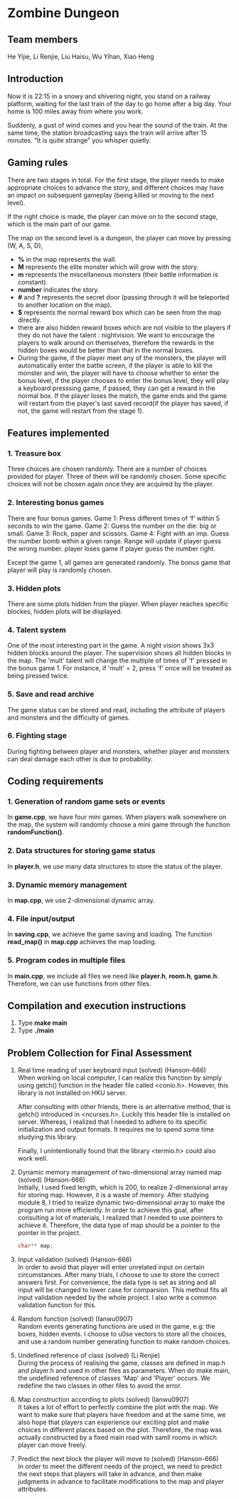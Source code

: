 # Zombine Dungeon

## Team members


He Yijie, Li Renjie, Liu Haisu, Wu Yihan, Xiao Heng

## Introduction


Now it is 22:15 in a snowy and shivering night, you stand on a railway platform, waiting for the last train of the day to go home after a big day. Your home is 100 miles away from where you work.

Suddenly, a gust of wind comes and you hear the sound of the train. At the same time, the station broadcasting says the train will arrive after 15 minutes. “It is quite strange” you whisper quietly.

## Gaming rules


There are two stages in total. For the first stage, the player needs to make appropriate choices to advance the story, and different choices may have an impact on subsequent gameplay (being killed or moving to the next level). 

If the right choice is made, the player can move on to the second stage, which is the main part of our game.

The map on the second level is a dungeon, the player can move by pressing (W, A, S, D), 
+ **%** in the map represents the wall.
+ **M** represents the elite monster which will grow with the story.
+ **m** represents the miscellaneous monsters (their battle information is constant).
+ **number** indicates the story.
+ **#** and **?** represents the secret door (passing through it will be teleported to another location on the map). 
+ **$** represents the normal reward box which can be seen from the map directly.
+ there are also hidden reward boxes which are not visible to the players if they do not have the talent : nightvision. We want to encourage the players to walk around on themselves, therefore the rewards in the hidden boxes would be better than that in the normal boxes.
+ During the game, if the player meet any of the monsters, the player will automatically enter the battle screen, if the player is able to kill the monster and win, the player will have to choose whether to enter the bonus level, if the player chooses to enter the bonus level, they will play a keyboard presssing game, if passed, they can get a reward in the normal box. If the player loses the match, the game ends and the game will restart from the player's last saved record(if the player has saved, if not, the game will restart from the stage 1).

## Features implemented
### 1. Treasure box
Three choices are chosen randomly. There are a number of choices provided for player. Three of them will be randomly chosen. Some specific choices will not be chosen again once they are acquired by the player. 

### 2. Interesting bonus games
There are four bonus games. Game 1: Press different times of ‘f’ within 5 seconds to win the game. Game 2: Guess the number on the die: big or small. Game 3: Rock, paper and scissors. Game 4: Fight with an imp. Guess the number bomb within a given range. Range will update if player guess the wrong number. player loses game if player guess the number right.

Except the game 1, all games are generated randomly. The bonus game that player will play is randomly chosen. 

### 3. Hidden plots
There are some plots hidden from the player. When player reaches specific blockes, hidden plots will be displayed. 

### 4. Talent system
One of the most interesting part in the game. A night vision shows 3x3 hidden blocks around the player. The supervision shows all hidden blocks in the map. The 'mult' talent will change the multiple of times of 'f' pressed in the bonus game 1. For instance, if 'mult' = 2, press 'f' once will be treated as being pressed twice. 

### 5. Save and read archive
The game status can be stored and read, including the attribute of players and monsters and the difficulty of games. 

### 6. Fighting stage
During fighting between player and monsters, whether player and monsters can deal damage each other is due to probability. 

## Coding requirements

### 1. Generation of random game sets or events

In **game.cpp**, we have four mini games. When players walk somewhere on the map, the system will randomly choose a mini game through the function **randomFunction()**.

### 2. Data structures for storing game status

In **player.h**, we use many data structures to store the status of the player.

### 3. Dynamic memory management

In **map.cpp**, we use 2-dimensional dynamic array.

### 4. File input/output

In **saving.cpp**, we achieve the game saving and loading. 
The function **read_map()** in **map.cpp** achieves the map loading.

### 5. Program codes in multiple files

In **main.cpp**, we include all files we need like **player.h**, **room.h**, **game.h**. Therefore, we can use functions from other files.

## Compilation and execution instructions


1. Type **make main**
2. Type **./main**

## Problem Collection for Final Assessment

1. Real time reading of user keyboard input (solved) (Hanson-666)  
    When working on local computer, I can realize this function by simply using getch() function in the header file called <conio.h>. However, this library is not installed on HKU server. 

    After consulting with other friends, there is an alternative method, that is getch() introduced in <ncurses.h>. Luckily this header file is installed on server. Whereas, I realized that I needed to adhere to its specific initialization and output formats. It requires me to spend some time studying this library.

    Finally, I unintentionally found that the library <termio.h> could also work well.


2. Dynamic memory management of two-dimensional array named map (solved) (Hanson-666)  
    Initially, I used fixed length, which is 200, to realize 2-dimensional array for storing map. However, it is a waste of memory. After studying module 8, I tried to realize dynamic two-dimensional array to make the program run more efficiently. In order to achieve this goal, after consulting a lot of materials, I realized that I needed to use pointers to achieve it. Therefore, the data type of map should be a pointer to the pointer in the project.
    ```C++
    char** map;
    ```

3. Input validation (solved) (Hanson-666)  
    In order to avoid that player will enter unrelated input on certain circumstances. After many trials, I choose to use <vector> to store the correct answers first. For convenience, the data type is set as string and all input will be changed to lower case for comparsion. This method fits all input validation needed by the whole project. I also write a common validation function for this.

4. Random function (solved) (Ianwu0907)  
    Random events generating functions are used in the game, e.g: the boxes, hidden events. I choose to u0se vectors to store all the choices, and use a random number generating function to make random choices. 

5. Undefined reference of class (solved) (Li Renjie)  
    During the process of realising the game, classes are defined in map.h and player.h and used in other files as parameters. When do make main, the undefined reference of classes 'Map' and 'Player' occurs. We redefine the two classes in other files to avoid the error. 

6. Map construction according to plots (solved) (Ianwu0907)  
    It takes a lot of effort to perfectly combine the plot with the map. We want to make sure that players have freedom and at the same time, we also hope that players can experience our exciting plot and make choices in different places based on the plot. Therefore, the map was actually constructed by a fixed main road with samll rooms in which player can move freely.

7. Predict the next block the player will move to (solved) (Hanson-666)  
    In order to meet the different needs of the project, we need to predict the next steps that players will take in advance, and then make judgments in advance to facilitate modifications to the map and player attributes.